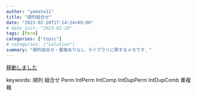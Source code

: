 ```yaml
---
author: "yamate11"
title: "順列組合せ"
date: "2023-02-28T17:14:24+09:00"
# date_init: "2023-02-28"
tags: [Perm]
categories: ["topic"]
# categories: ["solution"]
summary: "順列組合せ・重複ありなし ライブラリに関するメモです．" 
---
```


[移動しました](https://qiita.com/yamate11/items/3a6c45d9a8b66e03b410)

keywords: 順列 組合せ Perm IntPerm IntComp IntDupPerm IntDupComb 重複 箱

